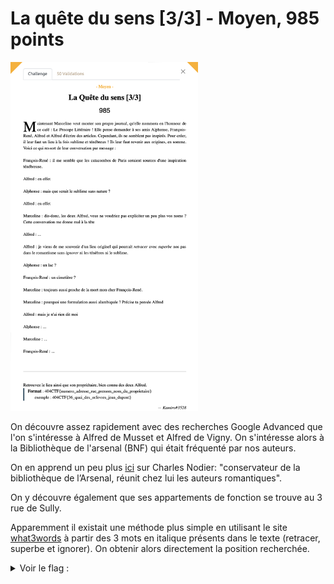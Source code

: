 # La quête du sens [3/3] - Moyen, 985 points

<img src="chall.png" width=300>

On découvre assez rapidement avec des recherches Google Advanced que l'on s'intéresse à Alfred de Musset et Alfred de Vigny. 
On s'intéresse alors à la Bibliothèque de l'arsenal (BNF) qui était fréquenté par nos auteurs. 

On en apprend un peu plus [ici](http://www.parisrevolutionnaire.com/spip.php?article2485) sur Charles Nodier: "conservateur de la bibliothèque de l’Arsenal, réunit chez lui les auteurs romantiques".

On y découvre également que ses appartements de fonction se trouve au 3 rue de Sully. 

Apparemment il existait une méthode plus simple en utilisant le site [what3words](https://what3words.com/fr/about) à partir des 3 mots en italique présents dans le texte (retracer, superbe et ignorer). On obtenir alors directement la position recherchée. 

<details>
<summary>Voir le flag :</summary>

***FLAG: 404CTF{3_rue_de_sully_charles_nodier}***
</details>